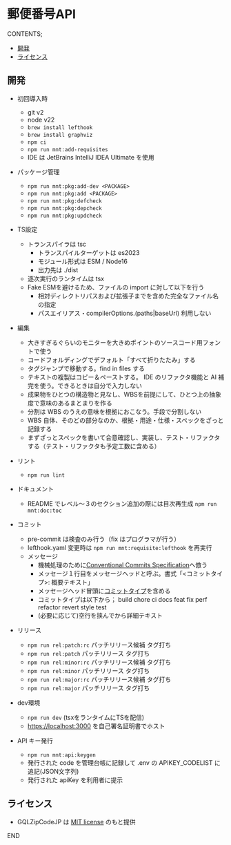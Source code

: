 郵便番号API
==========

<!-- START doctoc generated TOC please keep comment here to allow auto update -->
<!-- DON'T EDIT THIS SECTION, INSTEAD RE-RUN doctoc TO UPDATE -->
CONTENTS;

- [開発](#%E9%96%8B%E7%99%BA)
- [ライセンス](#%E3%83%A9%E3%82%A4%E3%82%BB%E3%83%B3%E3%82%B9)

<!-- END doctoc generated TOC please keep comment here to allow auto update -->

開発
-----

- 初回導入時
  - git v2
  - node v22
  - `brew install lefthook`
  - `brew install graphviz`
  - `npm ci`
  - `npm run mnt:add-requisites`
  - IDE は JetBrains IntelliJ IDEA Ultimate を使用

- パッケージ管理
  - `npm run mnt:pkg:add-dev <PACKAGE>`
  - `npm run mnt:pkg:add <PACKAGE>`
  - `npm run mnt:pkg:defcheck`
  - `npm run mnt:pkg:depcheck`
  - `npm run mnt:pkg:updcheck`

- TS設定
  - トランスパイラは tsc
    - トランスパイルターゲットは es2023
    - モジュール形式は ESM / Node16
    - 出力先は ./dist
  - 逐次実行のランタイムは tsx
  - Fake ESMを避けるため、ファイルの import に対して以下を行う
    - 相対ディレクトリパスおよび拡張子までを含めた完全なファイル名の指定
    - パスエイリアス・compilerOptions.(paths|baseUrl) 利用しない

- 編集
  - 大きすぎるぐらいのモニターを大きめポイントのソースコード用フォントで使う
  - コードフォルディングでデフォルト「すべて折りたたみ」する
  - タグジャンプで移動する。find in files する
  - テキストの複製はコピー＆ペーストする。 IDE のリファクタ機能と AI 補完を使う。できるときは自分で入力しない
  - 成果物をひとつの構造物と見なし、WBSを前提にして、ひとつ上の抽象度で意味のあるまとまりを作る
  - 分割は WBS のうえの意味を根拠におこなう。手段で分割しない
  - WBS 自体、そのどの部分なのか、根拠・用途・仕様・スペックをざっと記録する
  - まずざっとスペックを書いて合意確認し、実装し、テスト・リファクタする（テスト・リファクタも予定工数に含める）

- リント
  - `npm run lint`

- ドキュメント
  - README でレベル〜３のセクション追加の際には目次再生成 `npm run mnt:doc:toc`

- コミット
  - pre-commit は検査のみ行う（fix はプログラマが行う）
  - lefthook.yaml 変更時は `npm run mnt:requisite:lefthook` を再実行
  - メッセージ
    - 機械処理のために[Conventional Commits Specification](https://www.conventionalcommits.org/en/v1.0.0/#summary)へ倣う
    - メッセージ１行目をメッセージヘッドと呼ぶ。書式「<コミットタイプ>: 概要テキスト」
    - メッセージヘッド冒頭に[コミットタイプ](https://github.com/conventional-changelog/commitlint/tree/master/@commitlint/config-conventional#rules)を含める
    - コミットタイプは以下から； build chore ci docs feat fix perf refactor revert style test
    - (必要に応じて)空行を挟んでから詳細テキスト

- リリース
  - `npm run rel:patch:rc` パッチリリース候補 タグ打ち
  - `npm run rel:patch`    パッチリリース タグ打ち
  - `npm run rel:minor:rc` パッチリリース候補 タグ打ち
  - `npm run rel:minor`    パッチリリース タグ打ち
  - `npm run rel:major:rc` パッチリリース候補 タグ打ち
  - `npm run rel:major`    パッチリリース タグ打ち

- dev環境
  - `npm run dev` (tsxをランタイムにTSを配信)
  - <https://localhost:3000> を自己署名証明書でホスト 

- API キー発行
  - `npm run mnt:api:keygen`
  - 発行された code を管理台帳に記録して .env の APIKEY_CODELIST に追記(JSON文字列)
  - 発行された apiKey を利用者に提示


ライセンス
---------

- GQLZipCodeJP は [MIT license](LICENSE) のもと提供

END

